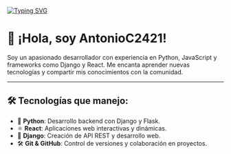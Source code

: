 <a href="https://git.io/typing-svg"><img src="https://readme-typing-svg.herokuapp.com?font=Fira+Code&pause=1000&color=002597&background=FFFFFF00&center=true&vCenter=true&random=true&width=438&height=51&lines=Antonio+Cotrina+Polo" alt="Typing SVG" /></a>

# 👋 ¡Hola, soy AntonioC2421!

Soy un apasionado desarrollador con experiencia en Python, JavaScript y frameworks como Django y React. Me encanta aprender nuevas tecnologías y compartir mis conocimientos con la comunidad.

---
## 🛠️ Tecnologías que manejo:

- 🐍 **Python**: Desarrollo backend con Django y Flask.  
- ⚛️ **React**: Aplicaciones web interactivas y dinámicas.  
- 🌱 **Django**: Creación de API REST y desarrollo web.  
- 🛠️ **Git & GitHub**: Control de versiones y colaboración en proyectos. 
